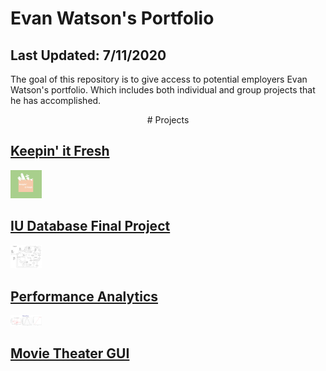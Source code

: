 # Evan Watson's Portfolio
## Last Updated: 7/11/2020
The goal of this repository is to give access to potential employers Evan Watson's portfolio. Which includes both individual and group projects that he has accomplished.

<div align="center"> # Projects </div>

## <a href="https://github.com/evanwatson98/portfolio/tree/master/Capstone"> Keepin' it Fresh </a>

<img src="Resources/Images/whitelogo.jpg" alt="results" style="width:10%;"/>

## <a href="https://github.com/evanwatson98/portfolio/tree/master/Database/Information%20Representation%20Final%20Project"> IU Database Final Project </a>

<img src="Resources/Images/IS_Final_Project_ERD.jpeg" alt="results" style="width:10%;"/>

<br>

## <a href="https://github.com/evanwatson98/portfolio/tree/master/Performance%20Analytics"> Performance Analytics </a>

<img src="Resources/Images/results.png" alt="results" style="width:10%;"/>

## <a href="https://github.com/evanwatson98/portfolio/tree/master/Performance%20Analytics"> Movie Theater GUI </a>
